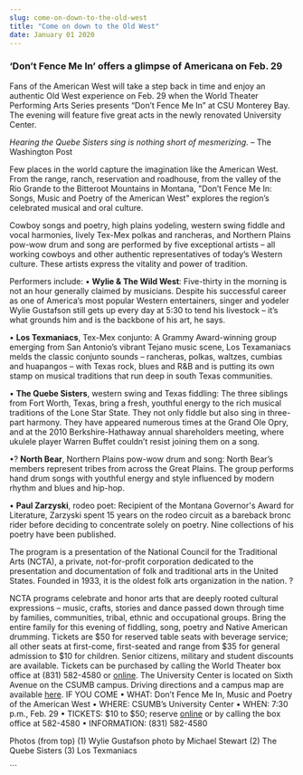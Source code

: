 ```yaml
---
slug: come-on-down-to-the-old-west
title: "Come on down to the Old West"
date: January 01 2020
---
```


 
<h3>‘Don’t Fence Me In’ offers a glimpse of Americana on Feb. 29</h3>
<p>
  Fans of the American West will take a step back in time and enjoy an authentic
  Old West experience on Feb. 29 when the World Theater Performing Arts Series
  presents “Don’t Fence Me In” at CSU Monterey Bay. The evening will feature
  five great acts in the newly renovated University Center.
</p>
<p>
  <em>Hearing the Quebe Sisters sing is nothing short of mesmerizing</em>. – The
  Washington Post
</p>
<p>
  Few places in the world capture the imagination like the American West. From
  the range, ranch, reservation and roadhouse, from the valley of the Rio Grande
  to the Bitteroot Mountains in Montana, "Don’t Fence Me In: Songs, Music and
  Poetry of the American West" explores the region’s celebrated musical and oral
  culture.
</p>
<p>
  Cowboy songs and poetry, high plains yodeling, western swing fiddle and vocal
  harmonies, lively Tex-Mex polkas and rancheras, and Northern Plains pow-wow
  drum and song are performed by five exceptional artists – all working cowboys
  and other authentic representatives of today’s Western culture. These artists
  express the vitality and power of tradition.
</p>
<p>
  Performers include: • <strong>Wylie &amp; The Wild West</strong>: Five-thirty
  in the morning is not an hour generally claimed by musicians. Despite his
  successful career as one of America’s most popular Western entertainers,
  singer and yodeler Wylie Gustafson still gets up every day at 5:30 to tend his
  livestock – it’s what grounds him and is the backbone of his art, he says.
</p>
<p>
  • <strong>Los Texmaniacs</strong>, Tex-Mex conjunto: A Grammy Award-winning
  group emerging from San Antonio’s vibrant Tejano music scene, Los Texamaniacs
  melds the classic conjunto sounds – rancheras, polkas, waltzes, cumbias and
  huapangos – with Texas rock, blues and R&amp;B and is putting its own stamp on
  musical traditions that run deep in south Texas communities.
</p>
<p>
  • <strong>The Quebe Sisters</strong>, western swing and Texas fiddling: The
  three siblings from Fort Worth, Texas, bring a fresh, youthful energy to the
  rich musical traditions of the Lone Star State. They not only fiddle but also
  sing in three-part harmony. They have appeared numerous times at the Grand Ole
  Opry, and at the 2010 Berkshire-Hathaway annual shareholders meeting, where
  ukulele player Warren Buffet couldn’t resist joining them on a song.
</p>
<p>
  •? <strong>North Bear</strong>, Northern Plains pow-wow drum and song: North
  Bear’s members represent tribes from across the Great Plains. The group
  performs hand drum songs with youthful energy and style influenced by modern
  rhythm and blues and hip-hop.
</p>
<p>
  • <strong>Paul Zarzyski</strong>, rodeo poet: Recipient of the Montana
  Governor's Award for Literature, Zarzyski spent 15 years on the rodeo circuit
  as a bareback bronc rider before deciding to concentrate solely on poetry.
  Nine collections of his poetry have been published.
</p>
<p>
  The program is a presentation of the National Council for the Traditional Arts
  (NCTA), a private, not-for-profit corporation dedicated to the presentation
  and documentation of folk and traditional arts in the United States. Founded
  in 1933, it is the oldest folk arts organization in the nation. ?
</p>
<p>
  NCTA programs celebrate and honor arts that are deeply rooted cultural
  expressions – music, crafts, stories and dance passed down through time by
  families, communities, tribal, ethnic and occupational groups. Bring the
  entire family for this evening of fiddling, song, poetry and Native American
  drumming. Tickets are $50 for reserved table seats with beverage service; all
  other seats at first-come, first-seated and range from $35 for general
  admission to $10 for children. Senior citizens, military and student discounts
  are available. Tickets can be purchased by calling the World Theater box
  office at (831) 582-4580 or
  <a href="https://csumb.edu/worldtheater.">online</a>. The University Center is
  located on Sixth Avenue on the CSUMB campus. Driving directions and a campus
  map are available <a href="https://csumb.edu/map.">here</a>. IF YOU COME •
  WHAT: Don’t Fence Me In, Music and Poetry of the American West • WHERE:
  CSUMB’s University Center • WHEN: 7:30 p.m., Feb. 29 • TICKETS: $10 to $50;
  reserve <a href="https://csumb.edu/worldtheater">online</a> or by calling the
  box office at 582-4580 • INFORMATION: (831) 582-4580
</p>
<p>
  Photos (from top) (1) Wylie Gustafson photo by Michael Stewart (2) The Quebe
  Sisters (3) Los Texmaniacs
</p>
```
